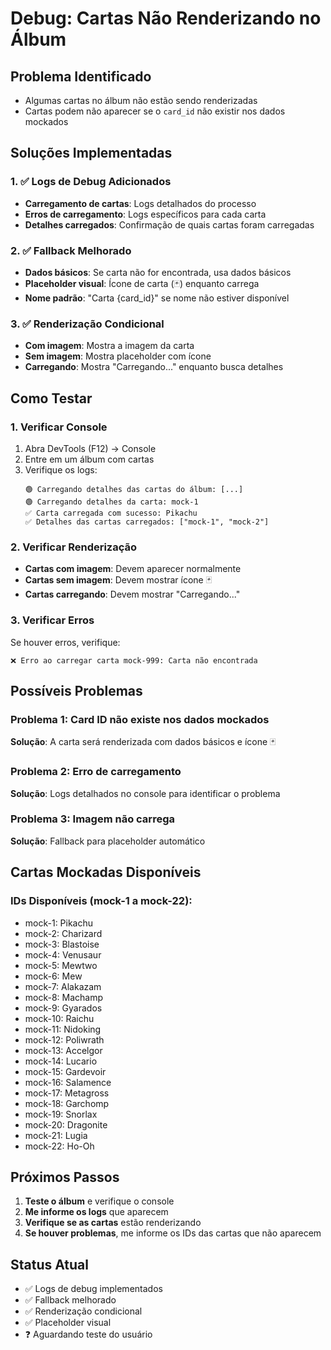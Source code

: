 # Debug: Cartas Não Renderizando no Álbum

## Problema Identificado
- Algumas cartas no álbum não estão sendo renderizadas
- Cartas podem não aparecer se o `card_id` não existir nos dados mockados

## Soluções Implementadas

### 1. ✅ Logs de Debug Adicionados
- **Carregamento de cartas**: Logs detalhados do processo
- **Erros de carregamento**: Logs específicos para cada carta
- **Detalhes carregados**: Confirmação de quais cartas foram carregadas

### 2. ✅ Fallback Melhorado
- **Dados básicos**: Se carta não for encontrada, usa dados básicos
- **Placeholder visual**: Ícone de carta (🃏) enquanto carrega
- **Nome padrão**: "Carta {card_id}" se nome não estiver disponível

### 3. ✅ Renderização Condicional
- **Com imagem**: Mostra a imagem da carta
- **Sem imagem**: Mostra placeholder com ícone
- **Carregando**: Mostra "Carregando..." enquanto busca detalhes

## Como Testar

### 1. Verificar Console
1. Abra DevTools (F12) → Console
2. Entre em um álbum com cartas
3. Verifique os logs:
   ```
   🟢 Carregando detalhes das cartas do álbum: [...]
   🟢 Carregando detalhes da carta: mock-1
   ✅ Carta carregada com sucesso: Pikachu
   ✅ Detalhes das cartas carregados: ["mock-1", "mock-2"]
   ```

### 2. Verificar Renderização
- **Cartas com imagem**: Devem aparecer normalmente
- **Cartas sem imagem**: Devem mostrar ícone 🃏
- **Cartas carregando**: Devem mostrar "Carregando..."

### 3. Verificar Erros
Se houver erros, verifique:
```
❌ Erro ao carregar carta mock-999: Carta não encontrada
```

## Possíveis Problemas

### Problema 1: Card ID não existe nos dados mockados
**Solução**: A carta será renderizada com dados básicos e ícone 🃏

### Problema 2: Erro de carregamento
**Solução**: Logs detalhados no console para identificar o problema

### Problema 3: Imagem não carrega
**Solução**: Fallback para placeholder automático

## Cartas Mockadas Disponíveis

### IDs Disponíveis (mock-1 a mock-22):
- mock-1: Pikachu
- mock-2: Charizard
- mock-3: Blastoise
- mock-4: Venusaur
- mock-5: Mewtwo
- mock-6: Mew
- mock-7: Alakazam
- mock-8: Machamp
- mock-9: Gyarados
- mock-10: Raichu
- mock-11: Nidoking
- mock-12: Poliwrath
- mock-13: Accelgor
- mock-14: Lucario
- mock-15: Gardevoir
- mock-16: Salamence
- mock-17: Metagross
- mock-18: Garchomp
- mock-19: Snorlax
- mock-20: Dragonite
- mock-21: Lugia
- mock-22: Ho-Oh

## Próximos Passos

1. **Teste o álbum** e verifique o console
2. **Me informe os logs** que aparecem
3. **Verifique se as cartas** estão renderizando
4. **Se houver problemas**, me informe os IDs das cartas que não aparecem

## Status Atual
- ✅ Logs de debug implementados
- ✅ Fallback melhorado
- ✅ Renderização condicional
- ✅ Placeholder visual
- ❓ Aguardando teste do usuário
